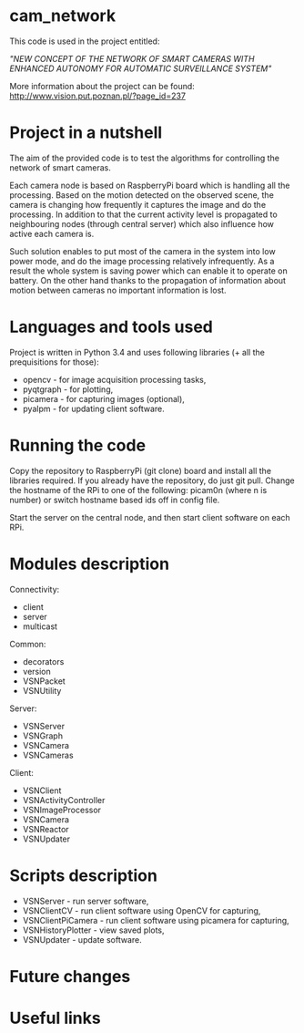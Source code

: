 # cam_network
This code is used in the project entitled:

*"NEW CONCEPT OF THE NETWORK OF SMART CAMERAS WITH ENHANCED AUTONOMY FOR AUTOMATIC SURVEILLANCE SYSTEM"*

More information about the project can be found: http://www.vision.put.poznan.pl/?page_id=237

# Project in a nutshell
The aim of the provided code is to test the algorithms for controlling the network of smart cameras.

Each camera node is based on RaspberryPi board which is handling all the processing. Based on the motion detected on the observed scene, the camera is changing how frequently it captures the image and do the processing. In addition to that the current activity level is propagated to neighbouring nodes (through central server) which also influence how active each camera is.

Such solution enables to put most of the camera in the system into low power mode, and do the image processing relatively infrequently. As a result the whole system is saving power which can enable it to operate on battery. On the other hand thanks to the propagation of information about motion between cameras no important information is lost.

# Languages and tools used
Project is written in Python 3.4 and uses following libraries (+ all the prequisitions for those):
* opencv - for image acquisition processing tasks,
* pyqtgraph - for plotting,
* picamera - for capturing images (optional),
* pyalpm - for updating client software.

# Running the code
Copy the repository to RaspberryPi (git clone) board and install all the libraries required. If you already have the repository, do just git pull. Change the hostname of the RPi to one of the following: picam0n (where n is number) or switch hostname based ids off in config file.

Start the server on the central node, and then start client software on each RPi.

# Modules description
Connectivity:
* client
* server
* multicast

Common:
* decorators
* version
* VSNPacket
* VSNUtility

Server:
* VSNServer
* VSNGraph
* VSNCamera
* VSNCameras

Client:
* VSNClient
* VSNActivityController
* VSNImageProcessor
* VSNCamera
* VSNReactor
* VSNUpdater

# Scripts description
* VSNServer - run server software,
* VSNClientCV - run client software using OpenCV for capturing,
* VSNClientPiCamera - run client software using picamera for capturing,
* VSNHistoryPlotter - view saved plots,
* VSNUpdater - update software.

# Future changes

# Useful links
